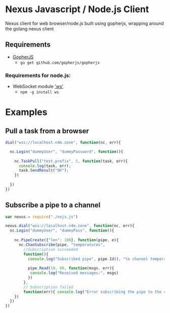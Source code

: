 Nexus Javascript / Node.js Client
=================================

Nexus client for web browser/node.js built using gopherjs, wrapping around the golang nexus client

## Requirements
  * [GopherJS](https://github.com/gopherjs/gopherjs)
    * ```go get github.com/gopherjs/gopherjs```
  
### Requirements for node.js:
  * WebSocket module ['ws'](https://github.com/websockets/ws)
    * ```npm -g install ws```
    
    
# Examples

## Pull a task from a browser
```javascript
dial("wss://localhost.n4m.zone", function(nc, err){

  nc.Login("dummyUser", "dummyPassword", function(){
  
    nc.TaskPull("test.prefix", 5, function(task, err){
      console.log(task, err);
      task.SendResult("OK");
    })
    
  })
})
```

## Subscribe a pipe to a channel

```javascript
var nexus = require("./nxjs.js")

nexus.dial("wss://localhost.n4m.zone", function(nc, err){
  nc.Login("dummyUser", "dummyPass", function(){
  
    nc.PipeCreate({"len": 100}, function(pipe, e){
      nc.ChanSubscribe(pipe, "temperatures",
        //Subscription succeeded
        function(){
          console.log("Subscribed pipe", pipe.Id(), "to channel temperatures")
        
          pipe.Read(10, 60, function(msgs, err){
           console.log("Received messages:", msgs)
          })
        },
        // Subscription failed
        function(err){ console.log("Error subscribing the pipe to the channel:", err)})
    })
  })
})
```

  
